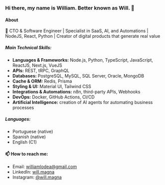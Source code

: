 ### Hi there, my name is William. Better known as Will. 👋


#### About

🚀 CTO & Software Engineer | Specialist in SaaS, AI, and Automations | NodeJS, React, Python | Creator of digital products that generate real value

##### Main Technical Skills:
- **Languages & Frameworks:** Node.js, Python, TypeScript, JavaScript, ReactJS, Next.js, VueJS
- **APIs:** REST, tRPC, GraphQL
- **Databases:** PostgreSQL, MySQL, SQL Server, Oracle, MongoDB
- **Cache & ORM:** Redis, Prisma
- **Styling & UI:** Material UI, Tailwind CSS
- **Integrations & Automations:** n8n, third-party APIs, Webhooks
- **DevOps:** Docker, GitHub Actions, CI/CD
- **Artificial Intelligence:** creation of AI agents for automating business processes

##### Languages:
- Portuguese (native)
- Spanish (native)
- English (C1)

#### 📫 How to reach me:
- Email: williamlodea@gmail.com
- LinkedIn: [will.magna](https://www.linkedin.com/in/willmagna-eng/)
- Instagram: [@will.magna](https://www.instagram.com/will.magna/)



<!--
**willmagna/willmagna** is a ✨ _special_ ✨ repository because its `README.md` (this file) appears on your GitHub profile.

Here are some ideas to get you started:

- 🔭 I’m currently working on ...
- 🌱 I’m currently learning ...
- 👯 I’m looking to collaborate on ...
- 🤔 I’m looking for help with ...
- 💬 Ask me about ...
- 📫 How to reach me: ...
- 😄 Pronouns: ...
- ⚡ Fun fact: ...
-->


